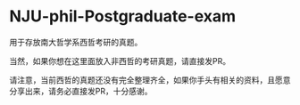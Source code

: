 # NJU-phil-Postgraduate-exam

用于存放南大哲学系西哲考研的真题。

当然，如果你想在这里面放入非西哲的考研真题，请直接发PR。

请注意，当前西哲的真题还没有完全整理齐全，如果你手头有相关的资料，且愿意分享出来，请务必直接发PR，十分感谢。
